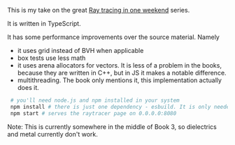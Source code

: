 This is my take on the great [Ray tracing in one weekend](https://raytracing.github.io/books/RayTracingInOneWeekend.html) series.

It is written in TypeScript.

It has some performance improvements over the source material.
Namely
- it uses grid instead of BVH when applicable
- box tests use less math
- it uses arena allocators for vectors. It is less of a problem in the books, because they are written in C++, but in JS it makes a notable difference.
- multithreading. The book only mentions it, this implementation actually does it.


```bash
 # you'll need node.js and npm installed in your system
 npm install # there is just one dependency - esbuild. It is only needed to compile TS to JS, but since it is there anyway it also does bundling. 
 npm start # serves the raytracer page on 0.0.0.0:8080
```

Note: This is currently somewhere in the middle of Book 3, so dielectrics and metal currently don't work.
